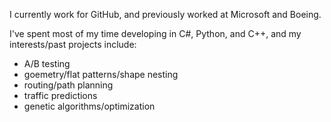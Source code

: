 I currently work for GitHub, and previously worked at Microsoft and Boeing.

I've spent most of my time developing in C#, Python, and C++, and my interests/past projects include:

- A/B testing
- goemetry/flat patterns/shape nesting
- routing/path planning
- traffic predictions
- genetic algorithms/optimization

